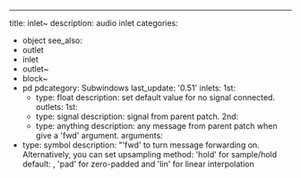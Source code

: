 ---
title: inlet~
description: audio inlet
categories:
- object
see_also: 
- outlet
- inlet
- outlet~
- block~
- pd
pdcategory: Subwindows
last_update: '0.51'
inlets:
  1st:
  - type: float
    description: set default value for no signal connected.
outlets:
  1st:
  - type: signal
    description: signal from parent patch.
  2nd:
  - type: anything
    description: any message from parent patch when give a 'fwd' argument.
arguments:
- type: symbol
  description: "'fwd' to turn message forwarding on. Alternatively, you can set upsampling method: 'hold' for sample/hold 
  default:
, 'pad' for zero-padded and 'lin' for linear interpolation